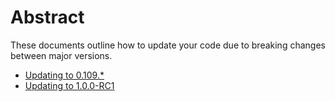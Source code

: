 # Abstract

These documents outline how to update your code due to breaking changes between major versions.

- [Updating to 0.109.*](./Update-0.109.md)
- [Updating to 1.0.0-RC1](./Update-1.0.0-rc1.md)
